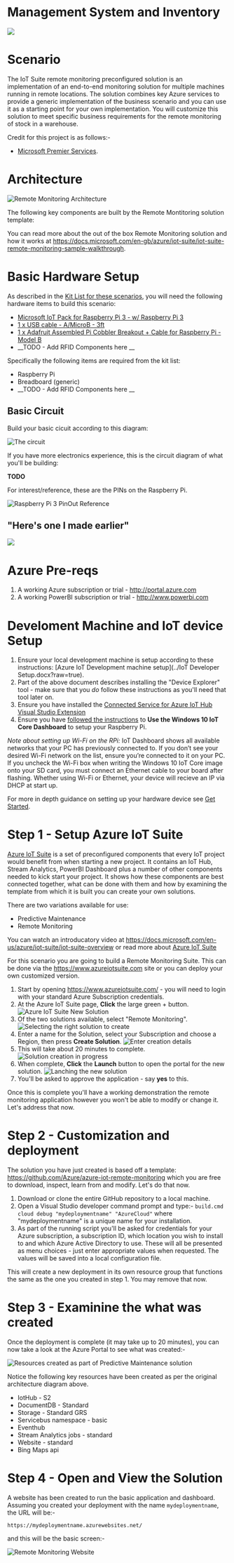 ﻿# Management System and Inventory

![](images/.png)

Scenario
========

The IoT Suite remote monitoring preconfigured solution is an implementation of an end-to-end monitoring solution for multiple machines running in remote locations.
The solution combines key Azure services to provide a generic implementation of the business scenario and you can use it as a starting point for your own implementation.
You will customize this solution to meet specific business requirements for the remote monitoring of stock in a warehouse.

Credit for this project is as follows:-

* [Microsoft Premier Services](https://www.microsoft.com/en-us/microsoftservices/support.aspx).

Architecture
============

![Remote Monitoring Architecture](images/remote-monitoring-architecture.png)

The following key components are built by the Remote Montitoring solution template: 

You can read more about the out of the box Remote Monitoring solution and how it works at https://docs.microsoft.com/en-gb/azure/iot-suite/iot-suite-remote-monitoring-sample-walkthrough.

Basic Hardware Setup
====================

As described in the [Kit List for these scenarios](/Electronics/Kit%20List.md), you will need the following hardware items to build this scenario:

* [Microsoft IoT Pack for Raspberry Pi 3 - w/ Raspberry Pi 3](https://www.adafruit.com/products/2733)
* [1 x USB cable - A/MicroB - 3ft](https://www.adafruit.com/product/592)
* [1 x Adafruit Assembled Pi Cobbler Breakout + Cable for Raspberry Pi - Model B](https://www.adafruit.com/product/914)
* __TODO - Add RFID Components here __

Specifically the following items are required from the kit list:

* Raspberry Pi
* Breadboard (generic)
* __TODO - Add RFID Components here __

## Basic Circuit

Build your basic cicuit according to this diagram:

![The circuit](images/xxxxxxxx.png)

If you have more electronics experience, this is the circuit diagram of what you'll be building:

__TODO__

For interest/reference, these are the PINs on the Raspberry Pi.

![Raspberry Pi 3 PinOut Reference](/RaspberryPI/images/pinout.png)

## "Here's one I made earlier"

![](images/xxxxxxxx.png)

Azure Pre-reqs
==============

1. A working Azure subscription or trial - http://portal.azure.com
2. A working PowerBI subscription or trial - http://www.powerbi.com

Develoment Machine and IoT device Setup
========================================

1. Ensure your local development machine is setup according to these instructions: [Azure IoT Development machine setup](../IoT Developer Setup.docx?raw=true).
2. Part of the above document describes installing the "Device Explorer" tool - make sure that you *do* follow these instructions as you'll need that tool later on.
3. Ensure you have installed the [Connected Service for Azure IoT Hub Visual Studio Extension](https://marketplace.visualstudio.com/items?itemName=MicrosoftIoT.ConnectedServiceforAzureIoTHub)
4. Ensure you have [followed the instructions](https://developer.microsoft.com/en-us/windows/iot/docs/iotdashboard) to __Use the Windows 10 IoT Core Dashboard__ to setup your Raspberry Pi.

*Note about setting up Wi-Fi on the RPi:* IoT Dashboard shows all available networks that your PC has previously connected to. If you don’t see your desired Wi-Fi network on the list, ensure you’re connected to it on your PC. If you uncheck the Wi-Fi box when writing the Windows 10 IoT Core image onto your SD card, you must connect an Ethernet cable to your board after flashing. Whether using Wi-Fi or Ethernet, your device will recieve an IP via DHCP at start up.

For more in depth guidance on setting up your hardware device see [Get Started](https://developer.microsoft.com/en-us/windows/iot/GetStarted).

Step 1 - Setup Azure IoT Suite
==============================

[Azure IoT Suite](https://azure.microsoft.com/en-us/suites/iot-suite/) is a set of preconfigured components that every IoT project would benefit from when starting a new project. It contains an IoT Hub, Stream Analytics, PowerBI Dashboard plus a number of other components needed to kick start your project. It shows how these components are best connected together, what can be done with them and how by examining the template from which it is built you can create your own solutions.

There are two variations available for use:

* Predictive Maintenance
* Remote Monitoring

You can watch an introducatory video at https://docs.microsoft.com/en-us/azure/iot-suite/iot-suite-overview or read more about [Azure IoT Suite](https://docs.microsoft.com/en-us/azure/iot-suite/) 

For this scenario you are going to build a Remote Monitoring Suite. This can be done via the https://www.azureiotsuite.com site or you can deploy your own customized version.

1. Start by opening https://www.azureiotsuite.com/ - you will need to login with your standard Azure Subscription credentials.
2. At the Azure IoT Suite page, __Click__ the large green + button.
    ![Azure IoT Suite New Solution](images/newsol.png)
3. Of the two solutions available, select "Remote Monitoring".
    ![Selecting the right solution to create](images/selectmonitoring.png)
4. Enter a name for the Solution, select your Subscription and choose a Region, then press __Create Solution__.
    ![Enter creation details](images/enterdetails.png)
5. This will take about 20 minutes to complete.
    ![Solution creation in progress](images/inprogress.png)
6. When complete, __Click__ the __Launch__ button to open the portal for the new solution.
    ![Lanching the new solution](images/launch.png)
7.  You'll be asked to approve the application - say __yes__ to this.

Once this is complete you'll have a working demonstration the remote monitoring application however you won't be able to modify or change it. Let's address that now.

Step 2 - Customization and deployment
=====================================

The solution you have just created is based off a template: https://github.com/Azure/azure-iot-remote-monitoring which you are free to download, inspect, learn from and modify. Let's do that now.

1. Download or clone the entire GitHub repository to a local machine.
2. Open a Visual Studio developer command prompt and type:-
    `build.cmd cloud debug "mydeploymentname" "AzureCloud"`
    where "mydeploymentname" is a unique name for your installation.
3. As part of the running script you'll be asked for credentials for your Azure subscription, a subscription ID, which location you wish to install to and which Azure Active Directory to use. These will all be presented as menu choices - just enter appropriate values when requested. The values will be saved into a local configuration file.

This will create a new deployment in its own resource group that functions the same as the one you created in step 1. You may remove that now.

Step 3 - Examinine the what was created
=======================================

Once the deployment is complete (it may take up to 20 minutes), you can now take a look at the Azure Portal to see what was created:-

![Resources created as part of Predictive Maintenance solution](images/createdresources.png)

Notice the following key resources have been created as per the original architecture diagram above.

* IotHub - S2
* DocumentDB - Standard
* Storage - Standard GRS
* Servicebus namespace - basic
* Eventhub
* Stream Analytics jobs - standard
* Website - standard
* Bing Maps api

Step 4 - Open and View the Solution
====================================

A website has been created to run the basic application and dashboard. Assuming you created your deployment with the name `mydeploymentname`, the URL will be:-

`https://mydeploymentname.azurewebsites.net/`

and this will be the basic screen:-

![Remote Monitoring Website](images/rmwebsite.png)
















